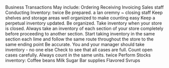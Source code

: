 Business Transactions May include:
Ordering
Receiving
Invoicing
Sales
staff
Conducting Inventory:
twice
Be prepared.
a
lan
oremny
~ closing
staff
Keep shelves and storage areas well organized to make counting easy
Keep a perpetual inventory updated.
Be organized.
Take inventory when your store is closed.
Always take an inventory of each section of your store completely before
proceeding to another section. Start taking inventory in the same section each
lime and follow the same route throughout the store to the same ending point
Be accurate.
You and your manager should take inventory - no one else
Check to see that all cases are full. Count open cases carefully. Always count in
the same units.
twice
Perform Stocks inventory:
Coffee beans
Milk
Sugar
Bar supplies
Flavored Svrups
